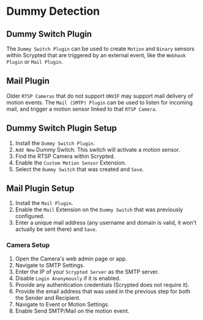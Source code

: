 # Dummy Detection

## Dummy Switch Plugin

The `Dummy Switch Plugin` can be used to create `Motion` and `Binary` sensors within Scrypted that are triggered by an external event, like the `Webhook Plugin` or `Mail Plugin`.

## Mail Plugin

Older `RTSP Cameras` that do not support `ONVIF` may support mail delivery of motion events. The `Mail (SMTP) Plugin` can be used to listen for incoming mail, and trigger a motion sensor linked to that `RTSP Camera`. 

## Dummy Switch Plugin Setup

1. Install the `Dummy Switch Plugin`.
2. `Add New` Dummy Switch. This switch will activate a motion sensor.
3. Find the RTSP Camera within Scrypted.
4. Enable the `Custom Motion Sensor` Extension.
5. Select the `Dummy Switch` that was created and `Save`.

<ImagePopup src="/img/camera-dummy-switch.png"></ImagePopup>


## Mail Plugin Setup

1. Install the `Mail Plugin`.
2. Enable the `Mail` Extension on the `Dummy Switch` that was previously configured.
3. Enter a unique mail address (any username and domain is valid, it won't actually be sent there) and `Save`.

<ImagePopup src="/img/mail-setup.png"></ImagePopup>

### Camera Setup

1. Open the Camera's web admin page or app.
2. Navigate to SMTP Settings.
3. Enter the IP of your `Scrypted Server` as the SMTP server.
4. Disable `Login Anonymously` if it is enabled.
5. Provide any authentication credentials (Scrypted does not require it).
6. Provide the email address that was used in the previous step for both the Sender and Recipient.
7. Navigate to Event or Motion Settings.
8. Enable Send SMTP/Mail on the motion event.

<ImagePopup src="/img/amcrest-motion-setup.png"></ImagePopup>
<ImagePopup src="/img/amcrest-motion-event.png"></ImagePopup>
